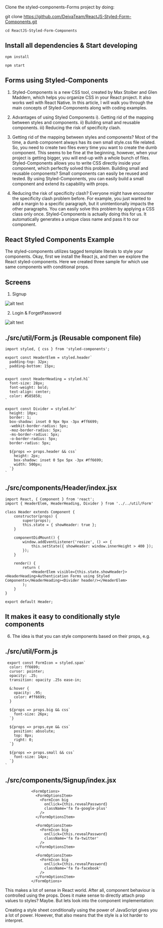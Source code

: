 Clone the styled-components-Forms project by doing:

git clone https://github.com/DeivaTeam/ReactJS-Styled-Form-Components.git

```
cd ReactJS-Styled-Form-Components

```

 ## Install all dependencies & Start developing
 
```
npm install

npm start
```

## Forms using Styled-Components
1. Styled-Components is a new CSS tool, created by Max Stoiber and Glen Maddern, which helps you organize CSS in your React project. It also works well with React Native. In this article, I will walk you through the main concepts of Styled-Components along with coding examples.

2. Advantages of using Styled Components
   i). Getting rid of the mapping between styles and components.
   ii) Building small and reusable components.
   iii) Reducing the risk of specificity clash.

3. Getting rid of the mapping between styles and components? Most of the time, a dumb component always has its own small style.css file related. So, you need to create two files every time you want to create the dumb component. This seems to be fine at the beginning, however, when your project is getting bigger, you will end-up with a whole bunch of files. Styled-Components allows you to write CSS directly inside your component, which perfectly solved this problem.
Building small and reusable components? Small components can easily be reused and tested. By using Styled-Components, you can easily build a small component and extend its capability with props.

4. Reducing the risk of specificity clash? Everyone might have encounter the specificity clash problem before. For example, you just wanted to add a margin to a specific paragraph, but it unintentionally impacts the other paragraphs. You can easily solve this problem by applying a CSS class only once. Styled-Components is actually doing this for us. It automatically generates a unique class name and pass it to our component.

## React Styled Components Example
  The styled-components utilizes tagged template literals to style your components. Okay, first we install the React js, and then we explore the React styled-components. Here we created three sample for which use same components with conditional props.
  
## Screens

1) Signup

![alt text](https://github.com/DeivaTeam/ReactJS-Styled-Form-Components/blob/master/Screens/Signup.JPG)

2) Login & ForgetPassword

![alt text](https://github.com/DeivaTeam/ReactJS-Styled-Form-Components/blob/master/Screens/OtherForms.JPG)


 ## ./src/util/Form.js (Reusable component file)
<!-- prettier-ignore -->
```JSX
import styled, { css } from 'styled-components';

export const HeaderElem = styled.header`
  padding-top: 32px;
  padding-bottom: 15px;
`

export const HeaderHeading = styled.h1`
  font-size: 28px;
  font-weight: bold;
  text-align: center;
  color: #585858;
`

export const Divider = styled.hr`
  height: 10px;
  border: 1;
  box-shadow: inset 0 9px 9px -3px #ff6699;
  -webkit-border-radius: 5px;
  -moz-border-radius: 5px;
  -ms-border-radius: 5px;
  -o-border-radius: 5px;
  border-radius: 5px;

  ${props => props.header && css`
    height: 2px;
    box-shadow: inset 0 5px 5px -3px #ff6699;
    width: 500px;
  `}
`
```
## ./src/components/Header/index.jsx 

<!-- prettier-ignore -->
```JSX
import React, { Component } from 'react';
import { HeaderElem, HeaderHeading, Divider } from '../../util/Form'

class Header extends Component {
    constructor(props) {
        super(props);
        this.state = { showHeader: true };
    }

    componentDidMount() {
        window.addEventListener('resize', () => {
            this.setState({ showHeader: window.innerHeight > 400 });
        });
    }

    render() {
        return (
            <HeaderElem visible={this.state.showHeader}><HeaderHeading>Authentication Forms using Styled Components</HeaderHeading><Divider header/></HeaderElem>
        );
    }
}

export default Header;
```

## It makes it easy to conditionally style components
6. The idea is that you can style components based on their props, e.g.
  ## ./src/util/Form.js
<!-- prettier-ignore -->
```JSX
 export const FormIcon = styled.span`
  color: ff6699;
  cursor: pointer;
  opacity: .25;
  transition: opacity .25s ease-in;

  &:hover {
    opacity: .95;
    color: #ff6699;
  }

  ${props => props.big && css`
    font-size: 26px;
  `}

  ${props => props.eye && css`
    position: absolute;
    top: 8px;
    right: 0;
  `}
  
  ${props => props.small && css`
    font-size: 14px;
  `}
`
```
## ./src/components/Signup/index.jsx
<!-- prettier-ignore -->
```JSX
            <FormOptions>
              <FormOptionsItem>
                <FormIcon big
                  onClick={this.revealPassword}
                  className='fa fa-google-plus'
                />
              </FormOptionsItem>

              <FormOptionsItem>
                <FormIcon big
                  onClick={this.revealPassword}
                  className='fa fa-twitter'
                />
              </FormOptionsItem>

              <FormOptionsItem>
                <FormIcon big
                  onClick={this.revealPassword}
                  className='fa fa-facebook'
                />
              </FormOptionsItem>
            </FormOptions>
 ```
 
 This makes a lot of sense in React world. After all, component behaviour is controlled using the props. Does it make sense to directly attach prop values to styles? Maybe. But lets look into the component implementation:
 
 Creating a style sheet conditionally using the power of JavaScript gives you a lot of power. However, that also means that the style is a lot harder to interpret. 
 



